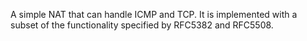 A simple NAT that can handle ICMP and TCP. It is implemented with a subset of the functionality specified by RFC5382 and RFC5508. 
